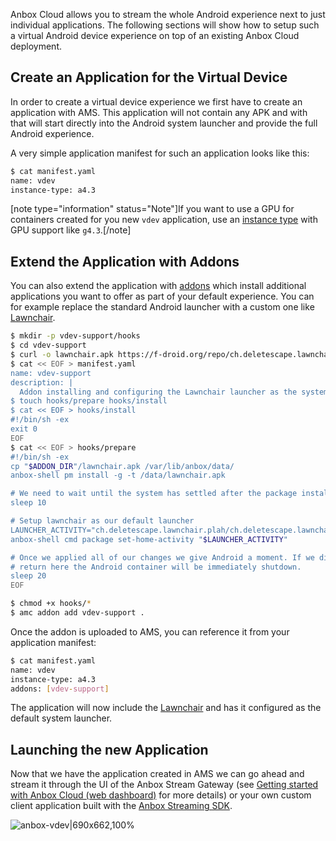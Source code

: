 Anbox Cloud allows you to stream the whole Android experience next to just individual applications. The following sections will show how to setup such a virtual Android device experience on top of an existing Anbox Cloud deployment.

## Create an Application for the Virtual Device

In order to create a virtual device experience we first have to create an application with AMS. This application will not contain any APK and with that will start directly into the Android system launcher and provide the full Android experience.

A very simple application manifest for such an application looks like this:

```bash
$ cat manifest.yaml
name: vdev
instance-type: a4.3
```

[note type="information" status="Note"]If you want to use a GPU for containers created for you new `vdev` application, use an [instance type](https://discourse.ubuntu.com/t/instances-types-reference/17764) with GPU support like `g4.3`.[/note]

## Extend the Application with Addons

You can also extend the application with [addons](https://discourse.ubuntu.com/t/managing-addons/17759/2) which install additional applications you want to offer as part of your default experience. You can for example replace the standard Android launcher with a custom one like [Lawnchair](https://lawnchair.app/).

```bash
$ mkdir -p vdev-support/hooks
$ cd vdev-support
$ curl -o lawnchair.apk https://f-droid.org/repo/ch.deletescape.lawnchair.plah_2001.apk
$ cat << EOF > manifest.yaml
name: vdev-support
description: |
  Addon installing and configuring the Lawnchair launcher as the systems default one
$ touch hooks/prepare hooks/install
$ cat << EOF > hooks/install
#!/bin/sh -ex
exit 0
EOF
$ cat << EOF > hooks/prepare
#!/bin/sh -ex
cp "$ADDON_DIR"/lawnchair.apk /var/lib/anbox/data/
anbox-shell pm install -g -t /data/lawnchair.apk

# We need to wait until the system has settled after the package installation
sleep 10

# Setup lawnchair as our default launcher
LAUNCHER_ACTIVITY="ch.deletescape.lawnchair.plah/ch.deletescape.lawnchair.Launcher"
anbox-shell cmd package set-home-activity "$LAUNCHER_ACTIVITY"

# Once we applied all of our changes we give Android a moment. If we directly
# return here the Android container will be immediately shutdown.
sleep 20
EOF

$ chmod +x hooks/*
$ amc addon add vdev-support .
```

Once the addon is uploaded to AMS, you can reference it from your application manifest:

```bash
$ cat manifest.yaml
name: vdev
instance-type: a4.3
addons: [vdev-support]
```

The application will now include the [Lawnchair](https://lawnchair.app/) and has it configured as the default system launcher.

## Launching the new Application

Now that we have the application created in AMS we can go ahead and stream it through the UI of the Anbox Stream Gateway (see [Getting started with Anbox Cloud (web dashboard)](https://discourse.ubuntu.com/t/getting-started-with-anbox-cloud-web-dashboard/24958) for more details) or your own custom client application built with the [Anbox Streaming SDK](https://discourse.ubuntu.com/t/anbox-cloud-sdks/17844#streaming-sdk).

![anbox-vdev|690x662,100%](upload://aX9HNy8aMxJxSdZHJvtf4PHa3hH.png)
